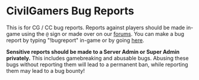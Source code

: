 # CivilGamers Bug Reports

This is for CG / CC bug reports. Reports against players should be made in-game using the `@` sign or made over on our [forums][Complaints]. You can make a bug report by typing "!bugreport" in-game or by going [here][Bug Report].

**Sensitive reports should be made to a Server Admin or Super Admin privately.** This includes gamebreaking and abusable bugs. Abusing these bugs without reporting them will lead to a permanent ban, while reporting them may lead to a bug bounty!

[Complaints]: https://www.civilgamers.com/forum/m/18343296/viewforum/3788723
[Bug Report]: ../../issues/new?assignees=&labels=bug&template=bug-report.md&title=Untitled+Bug+Report
